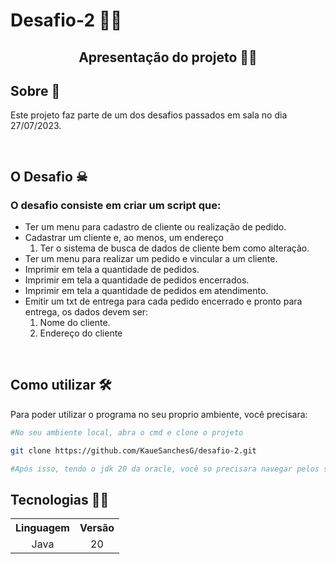 # Desafio-2 🚀🚀

<h2 align="center">Apresentação do projeto 👹👹</h2>

<!-- Gifs aq -->

## Sobre 🧾
 
Este projeto faz parte de um dos desafios passados em sala no dia 27/07/2023.

</br>

## O Desafio ☠

### O desafio consiste em criar um script que:

* Ter um menu para cadastro de cliente ou realização de pedido.
* Cadastrar um cliente e, ao menos, um endereço
  1. Ter o sistema de busca de dados de cliente bem como alteração.
* Ter um menu para realizar um pedido e vincular a um cliente.
* Imprimir em tela a quantidade de pedidos.
* Imprimir em tela a quantidade de pedidos encerrados.
* Imprimir em tela a quantidade de pedidos em atendimento.
* Emitir um txt de entrega para cada pedido encerrado e pronto para entrega, os dados devem ser:
  1. Nome do cliente.
  2. Endereço do cliente 

</br>

## Como utilizar 🛠

Para poder utilizar o programa no seu proprio ambiente, você precisara:

```bash
#No seu ambiente local, abra o cmd e clone o projeto

git clone https://github.com/KaueSanchesG/desafio-2.git

#Após isso, tendo o jdk 20 da oracle, você so precisara navegar pelos seus arquivos e abrir com seu editor/IDE

```

## Tecnologias 👩‍💻

<table>
  <tr>
  <th> Linguagem </th>
    <th> Versão </th>
  </tr>
  <tr>
    <td align="center"> Java </td>
    <td align="center"> 20 </td>
  </tr>
</table>
